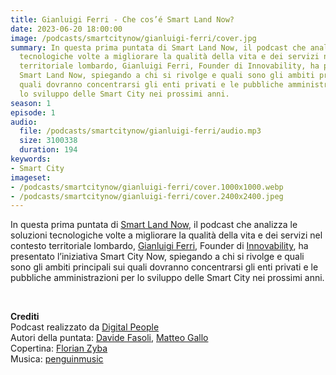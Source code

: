 ```yaml
---
title: Gianluigi Ferri - Che cos’é Smart Land Now?
date: 2023-06-20 18:00:00
image: /podcasts/smartcitynow/gianluigi-ferri/cover.jpg
summary: In questa prima puntata di Smart Land Now, il podcast che analizza le soluzioni
  tecnologiche volte a migliorare la qualità della vita e dei servizi nel contesto
  territoriale lombardo, Gianluigi Ferri, Founder di Innovability, ha presentato l’iniziativa
  Smart Land Now, spiegando a chi si rivolge e quali sono gli ambiti principali sui
  quali dovranno concentrarsi gli enti privati e le pubbliche amministrazioni per
  lo sviluppo delle Smart City nei prossimi anni.
season: 1
episode: 1
audio:
  file: /podcasts/smartcitynow/gianluigi-ferri/audio.mp3
  size: 3100338
  duration: 194
keywords:
- Smart City
imageset:
- /podcasts/smartcitynow/gianluigi-ferri/cover.1000x1000.webp
- /podcasts/smartcitynow/gianluigi-ferri/cover.2400x2400.jpeg
---
```


In questa prima puntata di [Smart Land Now](https://www.smartcitynow.it/), il podcast che analizza le soluzioni tecnologiche volte a migliorare la qualità della vita e dei servizi nel contesto territoriale lombardo, [Gianluigi Ferri](https://www.linkedin.com/in/gianluigiferri/), Founder di [Innovability](https://www.innovability.eu/), ha presentato l’iniziativa Smart City Now, spiegando a chi si rivolge e quali sono gli ambiti principali sui quali dovranno concentrarsi gli enti privati e le pubbliche amministrazioni per lo sviluppo delle Smart City nei prossimi anni.

<br>

**Crediti**<br>
Podcast realizzato da [Digital People](https://w3id.org/digitalpeople)<br>
Autori della puntata: [Davide Fasoli](https://www.linkedin.com/in/davide-fasoli-2b3246179/), [Matteo Gallo](https://www.linkedin.com/in/matteo-gallo-4a5ab31a8/)<br>
Copertina: [Florian Zyba](https://www.linkedin.com/in/florian-zyba/)<br>
Musica: [penguinmusic](https://pixabay.com/users/penguinmusic-24940186/)